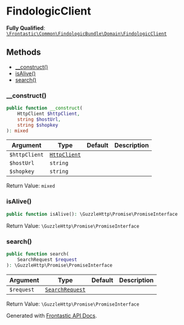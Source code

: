 #  FindologicClient

**Fully Qualified**: [`\Frontastic\Common\FindologicBundle\Domain\FindologicClient`](../../../../src/php/FindologicBundle/Domain/FindologicClient.php)

## Methods

* [__construct()](#__construct)
* [isAlive()](#isalive)
* [search()](#search)

### __construct()

```php
public function __construct(
    HttpClient $httpClient,
    string $hostUrl,
    string $shopkey
): mixed
```

Argument|Type|Default|Description
--------|----|-------|-----------
`$httpClient`|[`HttpClient`](../../HttpClient.md)||
`$hostUrl`|`string`||
`$shopkey`|`string`||

Return Value: `mixed`

### isAlive()

```php
public function isAlive(): \GuzzleHttp\Promise\PromiseInterface
```

Return Value: `\GuzzleHttp\Promise\PromiseInterface`

### search()

```php
public function search(
    SearchRequest $request
): \GuzzleHttp\Promise\PromiseInterface
```

Argument|Type|Default|Description
--------|----|-------|-----------
`$request`|[`SearchRequest`](SearchRequest.md)||

Return Value: `\GuzzleHttp\Promise\PromiseInterface`

Generated with [Frontastic API Docs](https://github.com/FrontasticGmbH/apidocs).
